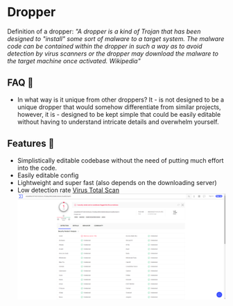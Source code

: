 # Dropper

Definition of a dropper: _"A dropper is a kind of Trojan that has been designed to "install" some sort of malware to a target system. The malware code can be contained within the dropper in such a way as to avoid detection by virus scanners or the dropper may download the malware to the target machine once activated. Wikipedia"_

## FAQ 📖

- In what way is it unique from other droppers? It - is not designed to be a unique dropper that would somehow differentiate from similar projects, however, it is - designed to be kept simple that could be easily editable without having to understand intricate details and overwhelm yourself.

## Features 🎇

- Simplistically editable codebase without the need of putting much effort into the code.
- Easily editable config
- Lightweight and super fast (also depends on the downloading server)
- Low detection rate [Virus Total Scan](https://www.virustotal.com/gui/file/e9da969fa16f7348319363e4cc783d6da3f46520b88b3b82e8c30edf0220a913) <br>
  ![VirusTotal](Screenshots/vt_scan.png)
